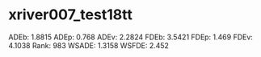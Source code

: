 # xriver007_test18tt

ADEb: 1.8815
ADEp: 0.768
ADEv: 2.2824
FDEb: 3.5421
FDEp: 1.469
FDEv: 4.1038
Rank: 983
WSADE: 1.3158
WSFDE: 2.452